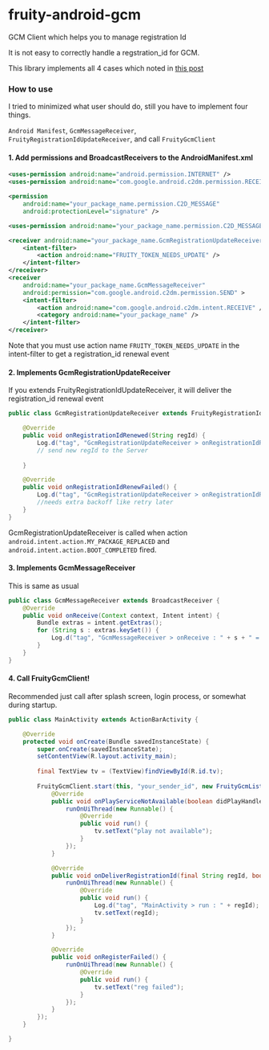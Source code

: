 fruity-android-gcm
==================

GCM Client which helps you to manage registration Id

It is not easy to correctly handle a regstration_id for GCM.

This library implements all 4 cases which noted in [this post](http://blog.pushbullet.com/2014/02/12/keeping-google-cloud-messaging-for-android-working-reliably-techincal-post/
)

### How to use

I tried to minimized what user should do, still you have to implement four things.

`Android Manifest`, `GcmMessageReceiver`, `FruityRegistrationIdUpdateReceiver`, and call `FruityGcmClient`

#### 1. Add permissions and BroadcastReceivers to the AndroidManifest.xml

```xml
<uses-permission android:name="android.permission.INTERNET" />
<uses-permission android:name="com.google.android.c2dm.permission.RECEIVE" />

<permission
    android:name="your_package_name.permission.C2D_MESSAGE"
    android:protectionLevel="signature" />

<uses-permission android:name="your_package_name.permission.C2D_MESSAGE" />

<receiver android:name="your_package_name.GcmRegistrationUpdateReceiver" >
    <intent-filter>
        <action android:name="FRUITY_TOKEN_NEEDS_UPDATE" />
    </intent-filter>
</receiver>
<receiver
    android:name="your_package_name.GcmMessageReceiver"
    android:permission="com.google.android.c2dm.permission.SEND" >
    <intent-filter>
        <action android:name="com.google.android.c2dm.intent.RECEIVE" />
        <category android:name="your_package_name" />
    </intent-filter>
</receiver>
```

Note that you must use action name `FRUITY_TOKEN_NEEDS_UPDATE` in the intent-filter to get a registration_id renewal event

#### 2. Implements GcmRegistrationUpdateReceiver

If you extends FruityRegistrationIdUpdateReceiver, it will deliver the registration_id renewal event

```java
public class GcmRegistrationUpdateReceiver extends FruityRegistrationIdUpdateReceiver {

    @Override
    public void onRegistrationIdRenewed(String regId) {
        Log.d("tag", "GcmRegistrationUpdateReceiver > onRegistrationIdRenewed : " + regId);
        // send new regId to the Server
        
    }

    @Override
    public void onRegistrationIdRenewFailed() {
        Log.d("tag", "GcmRegistrationUpdateReceiver > onRegistrationIdRenewFailed : failed");
        //needs extra backoff like retry later
    }
}
```

GcmRegistrationUpdateReceiver is called when action `android.intent.action.MY_PACKAGE_REPLACED` and `android.intent.action.BOOT_COMPLETED` fired. 

#### 3. Implements GcmMessageReceiver

This is same as usual

```java
public class GcmMessageReceiver extends BroadcastReceiver {
    @Override
    public void onReceive(Context context, Intent intent) {
        Bundle extras = intent.getExtras();
        for (String s : extras.keySet()) {
            Log.d("tag", "GcmMessageReceiver > onReceive : " + s + " = " + extras.get(s));
        }
    }
}
```

#### 4. Call FruityGcmClient!

Recommended just call after splash screen, login process, or somewhat during startup.

```java
public class MainActivity extends ActionBarActivity {

    @Override
    protected void onCreate(Bundle savedInstanceState) {
        super.onCreate(savedInstanceState);
        setContentView(R.layout.activity_main);
        
        final TextView tv = (TextView)findViewById(R.id.tv);
        
        FruityGcmClient.start(this, "your_sender_id", new FruityGcmListener() {
            @Override
            public void onPlayServiceNotAvailable(boolean didPlayHandleError) {
                runOnUiThread(new Runnable() {
                    @Override
                    public void run() {
                        tv.setText("play not available");
                    }
                });
            }

            @Override
            public void onDeliverRegistrationId(final String regId, boolean isNew) {
                runOnUiThread(new Runnable() {
                    @Override
                    public void run() {
                        Log.d("tag", "MainActivity > run : " + regId);
                        tv.setText(regId);
                    }
                });
            }

            @Override
            public void onRegisterFailed() {
                runOnUiThread(new Runnable() {
                    @Override
                    public void run() {
                        tv.setText("reg failed");
                    }
                });
            }
        });
    }

}
```
